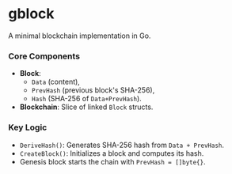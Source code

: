 # gblock

A minimal blockchain implementation in Go.

### Core Components
- **Block**:  
  - `Data` (content), 
  - `PrevHash` (previous block's SHA-256), 
  - `Hash` (SHA-256 of `Data+PrevHash`).
- **Blockchain**: Slice of linked `Block` structs.

### Key Logic
- `DeriveHash()`: Generates SHA-256 hash from `Data + PrevHash`.
- `CreateBlock()`: Initializes a block and computes its hash.
- Genesis block starts the chain with `PrevHash = []byte{}`.
